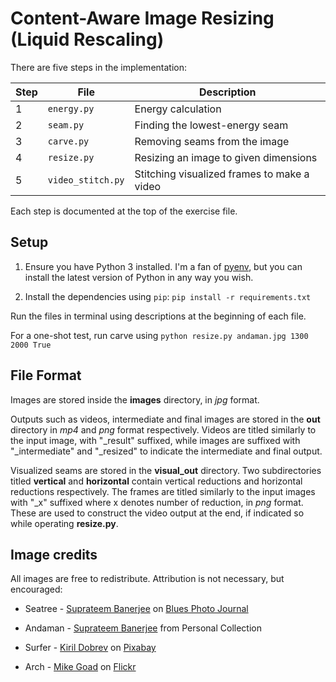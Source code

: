 Content-Aware Image Resizing (Liquid Rescaling)
============================================================

There are five steps in the implementation:

| Step | File    | Description                                |
|------|------------------|--------------------------------------------|
| 1    | `energy.py`      | Energy calculation                         |
| 2    | `seam.py`        | Finding the lowest-energy seam             |
| 3    | `carve.py`       | Removing seams from the image              |
| 4    | `resize.py`      | Resizing an image to given dimensions      |
| 5    | `video_stitch.py`| Stitching visualized frames to make a video|


Each step is documented at the top of the exercise file.

Setup
-----

1. Ensure you have Python 3 installed. I'm a fan of [pyenv](https://github.com/pyenv/pyenv), but you can install the latest version of Python in any way you wish.

1. Install the dependencies using `pip`: `pip install -r requirements.txt`

Run the files in terminal using descriptions at the beginning of each file.

For a one-shot test, run carve using `python resize.py andaman.jpg 1300 2000 True`

File Format
---------
Images are stored inside the **images** directory, in *jpg* format.

Outputs such as videos, intermediate and final images are stored in the **out** directory in *mp4* and *png* format respectively. Videos are titled similarly to the input image, with "\_result" suffixed, while images are suffixed with "\_intermediate" and "\_resized" to indicate the intermediate and final output.

Visualized seams are stored in the **visual_out** directory. Two subdirectories titled **vertical** and **horizontal** contain vertical reductions and horizontal reductions respectively. The frames are titled similarly to the input images with "\_x" suffixed where x denotes number of reduction, in *png* format. These are used to construct the video output at the end, if indicated so while operating **resize.py**.


Image credits
-------------

All images are free to redistribute. Attribution is not necessary, but encouraged:

- Seatree - [Suprateem Banerjee](https://www.instagram.com/dolphinextreme48/) on [Blues Photo Journal](www.tinyurl.com/blues-photobook)

- Andaman - [Suprateem Banerjee](https://www.instagram.com/dolphinextreme48/) from Personal Collection

- Surfer - [Kiril Dobrev](https://pixabay.com/users/kirildobrev-12266114/) on [Pixabay](https://pixabay.com/photos/blue-beach-surf-travel-surfer-4145659/)

- Arch - [Mike Goad](https://www.flickr.com/photos/exit78/) on [Flickr](https://flic.kr/p/4hxxz5)
